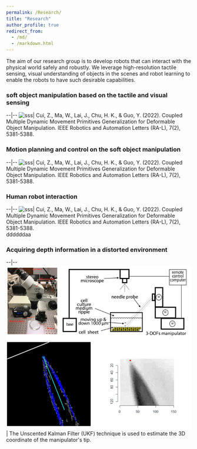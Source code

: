 ```yaml
---
permalink: /Research/
title: "Research"
author_profile: true
redirect_from: 
  - /md/
  - /markdown.html
---
```


<style>
table {
    border-collapse: collapse;
}
table, th, td {
   border: 0px solid black;
}
blockquote {
    border-left: solid blue;
    padding-left: 10px;
}
</style>

<!-- <style>
td, th {
   border: none!important;
}
</style> -->

The aim of our research group is to develop robots that can interact with the physical world safely and robustly. We leverage high-resolution tactile sensing, visual understanding of objects in the scenes and robot learning to enable the robots to have such desirable capabilities.

### **soft object manipulation  based on the tactile and visual sensing**

--|--
![sss](/images/UR5.gif)| Cui, Z., Ma, W., Lai, J., Chu, H. K., & Guo, Y. (2022). Coupled Multiple Dynamic Movement Primitives Generalization for Deformable Object Manipulation. IEEE Robotics and Automation Letters (RA-L), 7(2), 5381-5388.


### **Motion planning and control on the soft object manipulation**

--|--
![sss](/images/ur3.gif)| Cui, Z., Ma, W., Lai, J., Chu, H. K., & Guo, Y. (2022). Coupled Multiple Dynamic Movement Primitives Generalization for Deformable Object Manipulation. IEEE Robotics and Automation Letters (RA-L), 7(2), 5381-5388.


### **Human robot interaction** 

--|--
![sss](/images/ezgif.com-gif-maker.gif)| Cui, Z., Ma, W., Lai, J., Chu, H. K., & Guo, Y. (2022). Coupled Multiple Dynamic Movement Primitives Generalization for Deformable Object Manipulation. IEEE Robotics and Automation Letters (RA-L), 7(2), 5381-5388.<br />ddddddaa


### **Acquiring depth information in a distorted environment** 

--|--
![sss](/images/aim.png)| The Unscented Kalman Filter (UKF) technique is used to estimate the 3D coordinate of the manipulator's tip.




